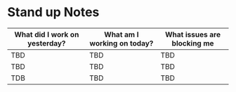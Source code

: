 # Stand up Notes 

| What did I work on yesterday? | What am I working on today? | What issues are blocking me | 
| -------- | ------- | ----- |
| TBD  | TBD    |  TBD  |
| TBD |   TBD   |   TBD |
|   TDB  |  TBD   | TBD |
